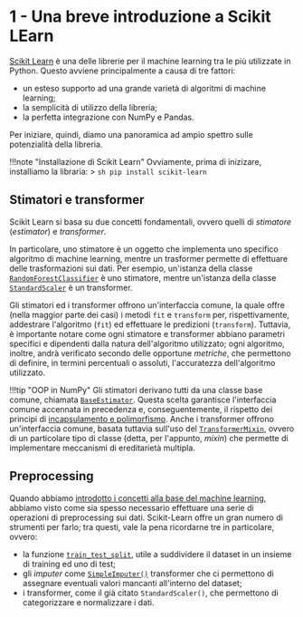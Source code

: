 # 1 - Una breve introduzione a Scikit LEarn

[Scikit Learn](https://scikit-learn.org/) è una delle librerie per il machine learning tra le più utilizzate in Python. Questo avviene principalmente a causa di tre fattori:

* un esteso supporto ad una grande varietà di algoritmi di machine learning;
* la semplicità di utilizzo della libreria;
* la perfetta integrazione con NumPy e Pandas.

Per iniziare, quindi, diamo una panoramica ad ampio spettro sulle potenzialità della libreria.

!!!note "Installazione di Scikit Learn"
    Ovviamente, prima di inizizare, installiamo la libraria:
    > ```sh
      pip install scikit-learn
      ```

## Stimatori e transformer

Scikit Learn si basa su due concetti fondamentali, ovvero quelli di *stimatore* (*estimator*) e *transformer*.

In particolare, uno stimatore è un oggetto che implementa uno specifico algoritmo di machine learning, mentre un trasformer permette di effettuare delle trasformazioni sui dati. Per esempio, un'istanza della classe [`RandomForestClassifier`](https://scikit-learn.org/stable/modules/generated/sklearn.ensemble.RandomForestClassifier.html) è uno stimatore, mentre un'istanza della classe [`StandardScaler`](http://scikit-learn.org/stable/modules/generated/sklearn.preprocessing.StandardScaler.html) è un transformer.

Gli stimatori ed i transformer offrono un'interfaccia comune, la quale offre (nella maggior parte dei casi) i metodi `fit` e `transform` per, rispettivamente, addestrare l'algoritmo (`fit`) ed effettuare le predizioni (`transform`). Tuttavia, è importante notare come ogni stimatore e transformer abbiano parametri specifici e dipendenti dalla natura dell'algoritmo utilizzato; ogni algoritmo, inoltre, andrà verificato secondo delle opportune *metriche*, che permettono di definire, in termini percentuali o assoluti, l'accuratezza dell'algoritmo utilizzato.

!!!tip "OOP in NumPy"
    Gli stimatori derivano tutti da una classe base comune, chiamata [`BaseEstimator`](https://scikit-learn.org/stable/modules/generated/sklearn.base.BaseEstimator.html). Questa scelta garantisce l'interfaccia comune accennata in precedenza e, conseguentemente, il rispetto dei principi di [incapsulamento e polimorfismo](../../01_python/02_syntax/05_classes.md). Anche i transformer offrono un'interfaccia comune, basata tuttavia sull'uso del [`TransformerMixin`](https://scikit-learn.org/stable/modules/generated/sklearn.base.TransformerMixin.html), ovvero di un particolare tipo di classe (detta, per l'appunto, *mixin*) che permette di implementare meccanismi di ereditarietà multipla. 

## Preprocessing

Quando abbiamo [introdotto i concetti alla base del machine learning](../../03_ml/03_data_prep.md), abbiamo visto come sia spesso necessario effettuare una serie di operazioni di preprocessing sui dati. Scikit-Learn offre un gran numero di strumenti per farlo; tra questi, vale la pena ricordarne tre in particolare, ovvero:

* la funzione [`train_test_split`](http://scikit-learn.org/stable/modules/generated/sklearn.model_selection.train_test_split.html), utile a suddividere il dataset in un insieme di training ed uno di test;
* gli *imputer* come [`SimpleImputer()`](https://scikit-learn.org/stable/modules/generated/sklearn.impute.SimpleImputer.html) transformer che ci permettono di assegnare eventuali valori mancanti all'interno del dataset;
* i transformer, come il già citato `StandardScaler()`, che permettono di categorizzare e normalizzare i dati.
